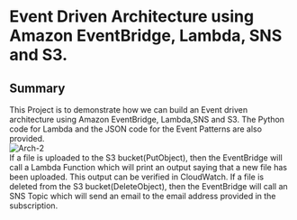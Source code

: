 # Event Driven Architecture using Amazon EventBridge, Lambda, SNS and S3.  
## Summary
This Project is to demonstrate how we can build an Event driven architecture using Amazon EventBridge, Lambda,SNS and S3. The Python code for Lambda and the JSON code for the Event Patterns are also provided.  
![Arch-2](https://github.com/vmk81/Event-Driven-Project/assets/157844406/950b09ae-cf91-40b2-a061-42dc821b3624)  
If a file is uploaded to the S3 bucket(PutObject), then the EventBridge will call a Lambda Function which will print an output saying that a new file has been uploaded. This output can be verified in CloudWatch. If a file is deleted from the S3 bucket(DeleteObject), then the EventBridge will call an SNS Topic which will send an email to the email address provided in the subscription.

